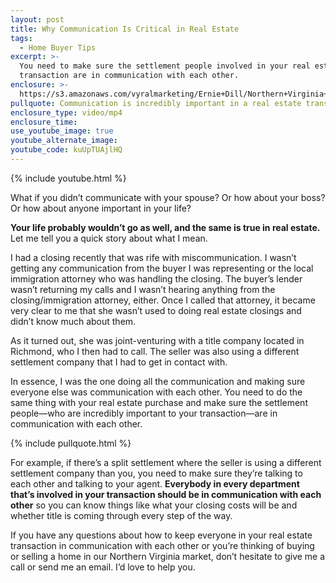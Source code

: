 ```yaml
---
layout: post
title: Why Communication Is Critical in Real Estate
tags:
  - Home Buyer Tips
excerpt: >-
  You need to make sure the settlement people involved in your real estate
  transaction are in communication with each other.
enclosure: >-
  https://s3.amazonaws.com/vyralmarketing/Ernie+Dill/Northern+Virginia+Real+Estate+Team+Communication+is+key+in+real+estate.mp4
pullquote: Communication is incredibly important in a real estate transaction.
enclosure_type: video/mp4
enclosure_time:
use_youtube_image: true
youtube_alternate_image:
youtube_code: kuUpTUAjlHQ
---
```



{% include youtube.html %}

What if you didn’t communicate with your spouse? Or how about your boss? Or how about anyone important in your life?

**Your life probably wouldn’t go as well, and the same is true in real estate.** Let me tell you a quick story about what I mean.

I had a closing recently that was rife with miscommunication. I wasn’t getting any communication from the buyer I was representing or the local immigration attorney who was handling the closing. The buyer’s lender wasn’t returning my calls and I wasn’t hearing anything from the closing/immigration attorney, either. Once I called that attorney, it became very clear to me that she wasn’t used to doing real estate closings and didn’t know much about them.

As it turned out, she was joint-venturing with a title company located in Richmond, who I then had to call. The seller was also using a different settlement company that I had to get in contact with.

In essence, I was the one doing all the communication and making sure everyone else was communication with each other. You need to do the same thing with your real estate purchase and make sure the settlement people—who are incredibly important to your transaction—are in communication with each other.

{% include pullquote.html %}

For example, if there’s a split settlement where the seller is using a different settlement company than you, you need to make sure they’re talking to each other and talking to your agent. **Everybody in every department that’s involved in your transaction should be in communication with each other** so you can know things like what your closing costs will be and whether title is coming through every step of the way.

If you have any questions about how to keep everyone in your real estate transaction in communication with each other or you’re thinking of buying or selling a home in our Northern Virginia market, don’t hesitate to give me a call or send me an email. I’d love to help you.